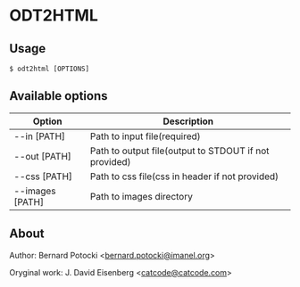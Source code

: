# ODT2HTML

## Usage

    $ odt2html [OPTIONS]

## Available options

Option          | Description
--------------- | -------------
--in [PATH]     | Path to input file(required)
--out [PATH]    | Path to output file(output to STDOUT if not provided)
--css [PATH]    | Path to css file(css in header if not provided)
--images [PATH] | Path to images directory

## About

Author: Bernard Potocki <<bernard.potocki@imanel.org>>

Oryginal work: J. David Eisenberg <<catcode@catcode.com>>
